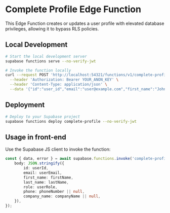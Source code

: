 # Complete Profile Edge Function

This Edge Function creates or updates a user profile with elevated database privileges, allowing it to bypass RLS policies.

## Local Development

```bash
# Start the local development server
supabase functions serve --no-verify-jwt

# Invoke the function locally
curl --request POST 'http://localhost:54321/functions/v1/complete-profile' \
  --header 'Authorization: Bearer YOUR_ANON_KEY' \
  --header 'Content-Type: application/json' \
  --data '{"id":"user_id","email":"user@example.com","first_name":"John","last_name":"Doe","role":"tenant","phone":"+123456789"}'
```

## Deployment

```bash
# Deploy to your Supabase project
supabase functions deploy complete-profile --no-verify-jwt
```

## Usage in front-end

Use the Supabase JS client to invoke the function:

```typescript
const { data, error } = await supabase.functions.invoke('complete-profile', {
	body: JSON.stringify({
		id: userId,
		email: userEmail,
		first_name: firstName,
		last_name: lastName,
		role: userRole,
		phone: phoneNumber || null,
		company_name: companyName || null,
	}),
});
```
